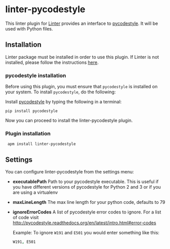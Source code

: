 # linter-pycodestyle

This linter plugin for [Linter](https://github.com/AtomLinter/Linter) provides
an interface to [pycodestyle](https://pypi.python.org/pypi/pycodestyle). It will be used
with Python files.

## Installation

Linter package must be installed in order to use this plugin. If Linter is not
installed, please follow the instructions [here](https://github.com/AtomLinter/Linter).

### pycodestyle installation

Before using this plugin, you must ensure that `pycodestyle` is installed on your
system. To install `pycodestyle`, do the following:

Install [pycodestyle](https://pypi.python.org/pypi/pycodestyle) by typing the following in a
terminal:

```ShellSession
pip install pycodestyle
```

Now you can proceed to install the linter-pycodestyle plugin.

### Plugin installation

```ShellSession
 apm install linter-pycodestyle
```

## Settings

You can configure linter-pycodestyle from the settings menu:

*   **executablePath** Path to your pycodestyle executable. This is useful if you
    have different versions of pycodestyle for Python 2 and 3 or if you are using a
    virtualenv

*   **maxLineLength** The max line length for your python code, defaults to 79

*   **ignoreErrorCodes** A list of pycodestyle error codes to ignore. For a list of
    code visit <http://pycodestyle.readthedocs.org/en/latest/intro.html#error-codes>

    Example: To ignore `W191` and `E501` you would enter something like this:

    ```coffeescript
    W191, E501
    ```
